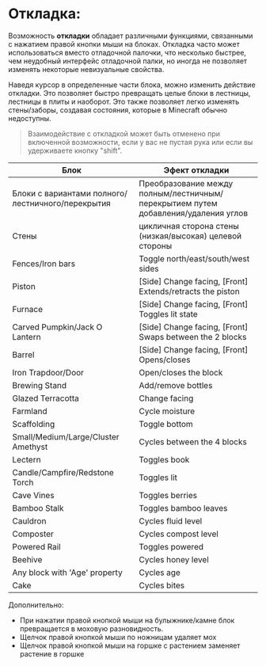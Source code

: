# Откладка:
Возможность **откладки** обладает различными функциями, связанными с нажатием правой кнопки мыши на блоках. Откладка часто может использоваться вместо отладочной палочки, что несколько быстрее, чем неудобный интерфейс отладочной палки, но иногда не позволяет изменять некоторые невизуальные свойства.

Наведя курсор в определенные части блока, можно изменить действие откладки. Это позволяет быстро превращать целые блоки в лестницы, лестницы в плиты и наоборот. Это также позволяет легко изменять стены/заборы, создавая состояния, которые в Minecraft обычно недоступны.

> Взаимодействие с откладкой может быть отменено при включенной возможности, если у вас не пустая рука или если вы удерживаете кнопку "shift".


|Блок                                |Эфект откладки                                                |
|-------------------------------------|-------------------------------------------------------------|
|Блоки с вариантами полного/лестничного/перекрытия |Преобразование между полным/лестничным/перекрытием путем добавления/удаления углов   |
|Стены                                |цикличная сторона стены (низкая/высокая) целевой стороны              |
|Fences/Iron bars                     |Toggle north/east/south/west sides                           |
|Piston                               |[Side] Change facing, [Front] Extends/retracts the piston    |
|Furnace                              |[Side] Change facing, [Front] Toggles lit state              |
|Carved Pumpkin/Jack O Lantern        |[Side] Change facing, [Front] Swaps between the 2 blocks     |
|Barrel                               |[Side] Change facing, [Front] Opens/closes                   |
|Iron Trapdoor/Door                   |Open/closes the block                                        |
|Brewing Stand                        |Add/remove bottles                                           |
|Glazed Terracotta                    |Change facing                                                |
|Farmland                             |Cycle moisture                                               |
|Scaffolding                          |Toggle bottom                                                |
|Small/Medium/Large/Cluster Amethyst  |Cycles between the 4 blocks                                  |
|Lectern                              |Toggles book                                                 |
|Candle/Campfire/Redstone Torch       |Toggles lit                                                  |
|Cave Vines                           |Toggles berries                                              |
|Bamboo Stalk                         |Toggles bamboo leaves                                        |
|Cauldron                             |Cycles fluid level                                           |
|Composter                            |Cycles compost level                                         |
|Powered Rail                         |Toggles powered                                              |
|Beehive                              |Cycles honey level                                           |
|Any block with 'Age' property        |Cycles age                                                   |
|Cake                                 |Cycles bites                                                 |


Дополнительно:
- При нажатии правой кнопкой мыши на булыжнике/камне блок превращается в моховую разновидность.
- Щелчок правой кнопкой мыши по ножницам удаляет мох
- Щелчок правой кнопкой мыши на горшке с растением заменяет растение в горшке


